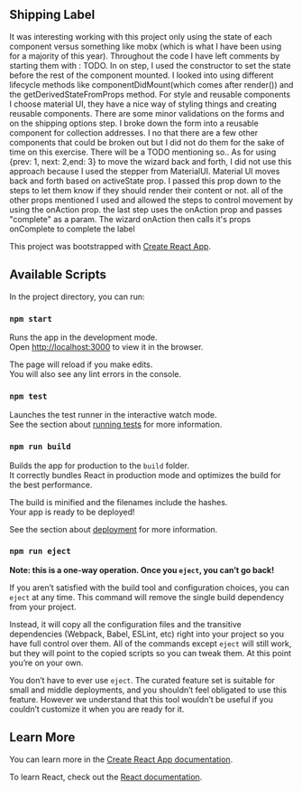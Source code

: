 ## Shipping Label 
It was interesting working with this project only using the state of each component versus
something like mobx (which is what I have been using for a majority of this year). Throughout the code
I have left comments by starting them with : TODO. In on step, I used the constructor to set the state before the rest of the 
component mounted. I looked into using different lifecycle methods like componentDidMount(which comes after render()) and the getDerivedStateFromProps method.
For style and reusable components I choose material UI, they have a nice way of styling things and creating reusable components. There are some minor validations on the forms and on the shipping options step.
I broke down the form into a reusable component for collection addresses. I no that there are a few other components that could be broken out but I did not do them for the sake of time on this exercise. There will be a TODO mentioning so..
As for using {prev: 1, next: 2,end: 3} to move the wizard back and forth, I did not use this approach because I used the stepper from MaterialUI. Material UI moves back and forth based on activeState prop. I passed this prop down to the steps to let them know if they should render their content
or not. all of the other props mentioned I used and allowed the steps to control movement by using the onAction prop. the last step uses the onAction prop and passes "complete" as a param. The wizard onAction then calls it's props onComplete to complete the label 

This project was bootstrapped with [Create React App](https://github.com/facebook/create-react-app).

## Available Scripts

In the project directory, you can run:

### `npm start`

Runs the app in the development mode.<br>
Open [http://localhost:3000](http://localhost:3000) to view it in the browser.

The page will reload if you make edits.<br>
You will also see any lint errors in the console.

### `npm test`

Launches the test runner in the interactive watch mode.<br>
See the section about [running tests](https://facebook.github.io/create-react-app/docs/running-tests) for more information.

### `npm run build`

Builds the app for production to the `build` folder.<br>
It correctly bundles React in production mode and optimizes the build for the best performance.

The build is minified and the filenames include the hashes.<br>
Your app is ready to be deployed!

See the section about [deployment](https://facebook.github.io/create-react-app/docs/deployment) for more information.

### `npm run eject`

**Note: this is a one-way operation. Once you `eject`, you can’t go back!**

If you aren’t satisfied with the build tool and configuration choices, you can `eject` at any time. This command will remove the single build dependency from your project.

Instead, it will copy all the configuration files and the transitive dependencies (Webpack, Babel, ESLint, etc) right into your project so you have full control over them. All of the commands except `eject` will still work, but they will point to the copied scripts so you can tweak them. At this point you’re on your own.

You don’t have to ever use `eject`. The curated feature set is suitable for small and middle deployments, and you shouldn’t feel obligated to use this feature. However we understand that this tool wouldn’t be useful if you couldn’t customize it when you are ready for it.

## Learn More

You can learn more in the [Create React App documentation](https://facebook.github.io/create-react-app/docs/getting-started).

To learn React, check out the [React documentation](https://reactjs.org/).
